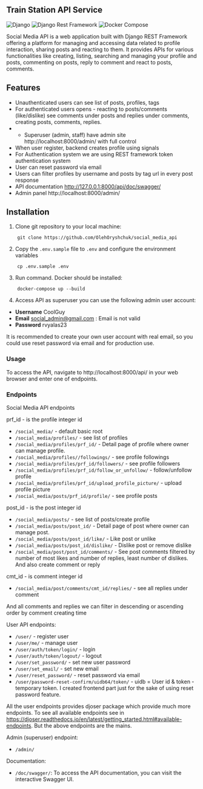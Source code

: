 ## Train Station API Service

![Django](https://img.shields.io/badge/Django-4.2.7-brightgreen.svg)
![Django Rest Framework](https://img.shields.io/badge/Django%20Rest%20Framework-3.14.0-blue.svg)
![Docker Compose](https://img.shields.io/badge/Docker%20Compose-2.22.0-brightgreen.svg)

Social Media API is a web application built with Django REST Framework offering a platform
for managing and accessing data related to profile interaction, sharing posts and reacting
to them. It provides APIs for various functionalities like creating, listing, searching 
and managing your profile and posts, commenting on posts, reply to comment and react to
posts, comments.

## Features
* Unauthenticated users can see list of posts, profiles, tags
* For authenticated users opens - reacting to posts/comments (like/dislike) see comments 
  under posts and replies under comments, creating posts, comments, replies.
* * Superuser (admin, staff) have admin site http://localhost:8000/admin/ with full control
* When user register, backend creates profile using signals
* For Authentication system we are using REST framework token authentication system
* User can reset password via email
* Users can filter profiles by username and posts by tag url in every post response
* API documentation  http://127.0.0.1:8000/api/doc/swagger/
* Admin panel  http://localhost:8000/admin/

## Installation
1. Clone git repository to your local machine:
```
    git clone https://github.com/OlehOryshchuk/social_media_api
```
2. Copy the `.env.sample` file to `.env` and configure the environment variables
```
    cp .env.sample .env
```
3. Run command. Docker should be installed:
```
    docker-compose up --build
```
4. Access API as superuser you can use the following admin user account:

- **Username** CoolGuy
- **Email** social_admin@gmail.com : Email is not valid
- **Password** rvyalas23

It is recommended to create your own user account with real email, so you could
use reset password via email and for production use.

### Usage
To access the API, navigate to http://localhost:8000/api/ in your web browser and enter one of endpoints.

### Endpoints
Social Media API endpoints 

prf_id - is the profile integer id
- `/social_media/` - default basic root
- `/social_media/profiles/` - see list of profiles
- `/social_media/profiles/prf_id/` - Detail page of profile where owner can manage profile.
- `/social_media/profiles//followings/` - see profile followings
- `/social_media/profiles/prf_id/followers/` - see profile followers
- `/social_media/profiles/prf_id/follow_or_unfollow/` - follow/unfollow profile
- `/social_media/profiles/prf_id/upload_profile_picture/` - upload profile picture
- `/social_media/posts/prf_id/profile/` - see profile posts

post_id - is the post integer id 
- `/social_media/posts/` - see list of posts/create profile
- `/social_media/posts/post_id/` - Detail page of post where owner can manage post.
- `/social_media/posts/post_id/like/` - Like post or unlike
- `/social_media/posts/post_id/dislike/` - Dislike post or remove dislike
- `/social_media/post/post_id/comments/` - See post comments filtered by number of 
   most likes and number of replies, least number of dislikes. And also create comment or reply 

cmt_id - is comment integer id

- `/social_media/post/comments/cmt_id/replies/` - see all replies under comment

And all comments and replies we can filter in descending or ascending order
by comment creating time

User API endpoints:
- `/user/` - register user
- `/user/me/` - manage user
- `/user/auth/token/login/` - login
- `/user/auth/token/logout/` - logout
- `/user/set_password/` - set new user password
- `/user/set_email/` - set new email
- `/user/reset_password/` - reset password via email
- `/user/password-reset-confirm/uidb64/token/` -  uidb = User id &
    token - temporary token. I created frontend part just for the sake of
    using reset password feature.

All the user endpoints provides djoser package which provide much more
endpoints. To see all available endpoints see in https://djoser.readthedocs.io/en/latest/getting_started.html#available-endpoints.
But the above endpoints are the mains.

Admin (superuser) endpoint:
- `/admin/`

Documentation:
- `/doc/swagger/`: To access the API documentation, you can visit the interactive Swagger UI.

